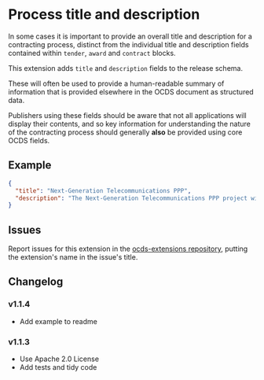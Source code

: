 # Process title and description

In some cases it is important to provide an overall title and description for a contracting process, distinct from the individual title and description fields contained within `tender`, `award` and `contract` blocks.

This extension adds `title` and `description` fields to the release schema.

These will often be used to provide a human-readable summary of information that is provided elsewhere in the OCDS document as structured data.

Publishers using these fields should be aware that not all applications will display their contents, and so key information for understanding the nature of the contracting process should generally **also** be provided using core OCDS fields.

## Example

```json
{
  "title": "Next-Generation Telecommunications PPP",
  "description": "The Next-Generation Telecommunications PPP project will guarantee the installation of a wholesale shared network that allows the provision of telecommunications services by current and future operators. The project will increase the telecommunication services coverage, promote competitive prices and enhance the quality of services according to international standards."
}
```

## Issues

Report issues for this extension in the [ocds-extensions repository](https://github.com/open-contracting/ocds-extensions/issues), putting the extension's name in the issue's title.

## Changelog

### v1.1.4

* Add example to readme

### v1.1.3

* Use Apache 2.0 License
* Add tests and tidy code
